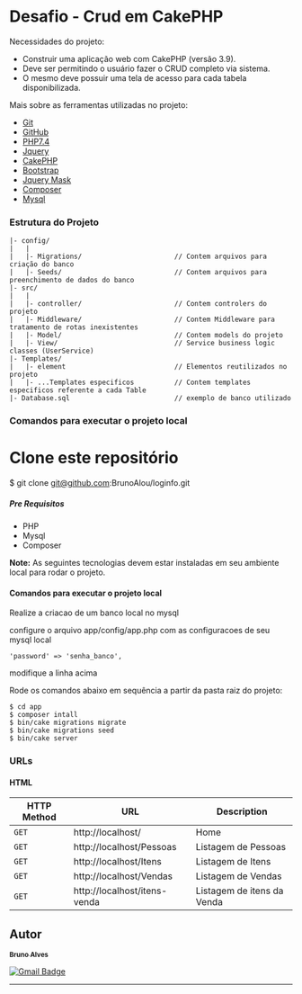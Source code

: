 # Desafio - Crud em CakePHP

Necessidades do projeto:

- Construir uma aplicação web com CakePHP (versão 3.9).
- Deve ser permitindo o usuário fazer o CRUD completo via sistema.
- O mesmo deve possuir uma tela de acesso para cada tabela disponibilizada.

Mais sobre as ferramentas utilizadas no projeto:

- [Git](https://git-scm.com/)
- [GitHub](https://github.com/)
- [PHP7.4](https://www.php.net/)
- [Jquery](https://jquery.com/)
- [CakePHP](https://cakephp.org/)
- [Bootstrap](https://getbootstrap.com/)
- [Jquery Mask](https://igorescobar.github.io/jQuery-Mask-Plugin/)
- [Composer](https://getcomposer.org/)
- [Mysql](https://www.mysql.com/)

### Estrutura do Projeto

```
|- config/
|   |
|   |- Migrations/                       // Contem arquivos para criação do banco
|   |- Seeds/                            // Contem arquivos para preenchimento de dados do banco
|- src/
|   |
|   |- controller/                       // Contem controlers do projeto
|   |- Middleware/                       // Contem Middleware para tratamento de rotas inexistentes
|   |- Model/                            // Contem models do projeto
|   |- View/                             // Service business logic classes (UserService)
|- Templates/
|   |- element                           // Elementos reutilizados no projeto
|   |- ...Templates especificos          // Contem templates especificos referente a cada Table
|- Database.sql                          // exemplo de banco utilizado
```



### Comandos para executar o projeto local
# Clone este repositório
$ git clone git@github.com:BrunoAlou/loginfo.git



##### Pre Requisitos

- PHP 
- Mysql
- Composer

**Note:** As seguintes tecnologias devem estar instaladas em seu ambiente local para rodar o projeto.

#### Comandos para executar o projeto local

Realize a criacao de um banco local no mysql

configure o arquivo app/config/app.php com as configuracoes de seu mysql local
```
'password' => 'senha_banco',
```            
modifique a linha acima

Rode os comandos abaixo em sequência a partir da pasta raiz do projeto:

```
$ cd app
$ composer intall
$ bin/cake migrations migrate 
$ bin/cake migrations seed
$ bin/cake server
```

### URLs 

#### HTML

|HTTP Method|URL|Description|
|---|---|---|
|`GET`|http://localhost/ | Home |
|`GET`|http://localhost/Pessoas | Listagem de Pessoas |
|`GET`|http://localhost/Itens | Listagem de Itens |
|`GET`|http://localhost/Vendas | Listagem de Vendas |
|`GET`|http://localhost/itens-venda | Listagem de itens da Venda |

## Autor

<a href="https://www.linkedin.com/in/brunoalou/" target=”_blank”>
 <sub><b>Bruno Alves</b></sub></a> <a href="https://www.linkedin.com/in/brunoalou/" title="LinkedIn"></a>
 <br />
 
[![Gmail Badge](https://img.shields.io/badge/-bruunieng@gmail.com-c14438?style=flat-square&logo=Gmail&logoColor=white&link=mailto:bruunieng@gmail.com)](mailto:bruunieng@gmail.com)

---
